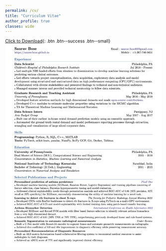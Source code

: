 ```yaml
---
permalink: /cv/
title: "Curriculum Vitae"
author_profile: true
classes: wide
---
```

[Click to Download](/pdfs/Resume_SauravBose.pdf){: .btn .btn--success .btn--small}
<img src="/images/Resume.jpg" alt="Resume"/>
